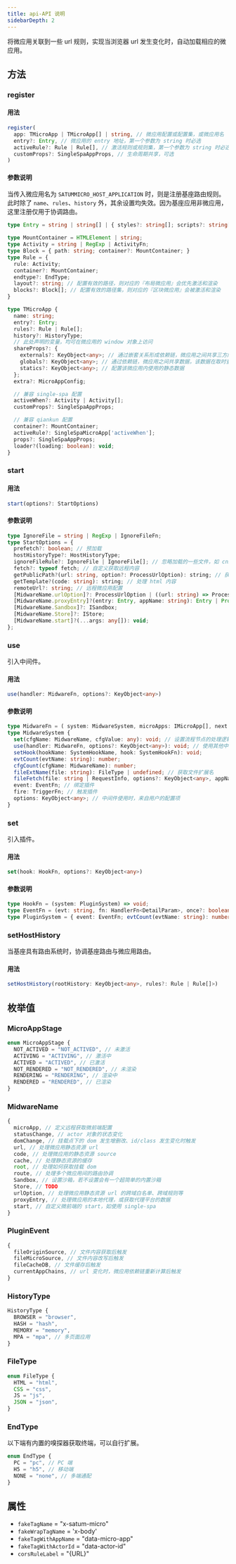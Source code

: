 ```yaml
---
title: api-API 说明
sidebarDepth: 2
---
```


将微应用关联到一些 url 规则，实现当浏览器 url 发生变化时，自动加载相应的微应用。

## 方法

### register

#### 用法

```ts
register(
  app: TMicroApp | TMicroApp[] | string, // 微应用配置或配置集，或微应用名
  entry?: Entry, // 微应用的 entry 地址，第一个参数为 string 时必选
  activeRule?: Rule | Rule[], // 激活规则或规则集，第一个参数为 string 时必选
  customProps?: SingleSpaAppProps, // 生命周期共享，可选
)
```

#### 参数说明

当传入微应用名为 `SATUMMICRO_HOST_APPLICATION` 时，则是注册基座路由规则。此时除了 `name`、`rules`、`history` 外，其余设置均失效。因为基座应用非微应用，这里注册仅用于协调路由。

```ts
type Entry = string | string[] | { styles?: string[]; scripts?: string[]; html?: string; }

type MountContainer = HTMLElement | string;
type Activity = string | RegExp | ActivityFn;
type Block = { path: string; container?: MountContainer; }
type Rule = {
  rule: Activity;
  container?: MountContainer;
  endtype?: EndType;
  layout?: string; // 配置有效的路径，则对应的『布局微应用』会优先激活和渲染
  blocks?: Block[]; // 配置有效的路径集，则对应的『区块微应用』会被激活和渲染
}

type TMicroApp {
  name: string;
  entry?: Entry;
  rules?: Rule | Rule[];
  history?: HistoryType;
  // 此处声明的变量，均可在微应用的 window 对象上访问
  shareProps?: {
    externals?: KeyObject<any>; // 通过嵌套关系形成依赖链，微应用之间共享三方库如 React
    globals?: KeyObject<any>; // 通过依赖链，微应用之间共享数据，该数据在取时查询依赖链
    statics?: KeyObject<any>; // 配置该微应用内使用的静态数据
  };
  extra?: MicroAppConfig;

  // 兼容 single-spa 配置
  activeWhen?: Activity | Activity[];
  customProps?: SingleSpaAppProps;

  // 兼容 qiankun 配置
  container?: MountContainer;
  activeRule?: SingleSpaMicroApp['activeWhen'];
  props?: SingleSpaAppProps;
  loader?(loading: boolean): void;
}
```

### start

#### 用法

```ts
start(options?: StartOptions)
```

#### 参数说明

```ts
type IgnoreFile = string | RegExp | IgnoreFileFn;
type StartOptions = {
  prefetch?: boolean; // 预加载
  hostHistoryType?: HostHistoryType;
  ignoreFileRule?: IgnoreFile | IgnoreFile[]; // 忽略加载的一些文件，如 cnzz 类的
  fetch?: typeof fetch; // 自定义获取远程内容
  getPublicPath?(url: string, option?: ProcessUrlOption): string; // 获取资源相对路径
  getTemplate?(code: string): string; // 处理 html 内容
  remoteUrl?: string; // 远程微应用配置
  [MidwareName.urlOption]?: ProcessUrlOption | ((url: string) => ProcessUrlOption);
  [MidwareName.proxyEntry]?(entry: Entry, appName: string): Entry | Promise<Entry>;
  [MidwareName.Sandbox]?: ISandbox;
  [MidwareName.Store]?: IStore;
  [MidwareName.start]?(...args: any[]): void;
};
```

### use

引入中间件。

#### 用法

```ts
use(handler: MidwareFn, options?: KeyObject<any>)
```

#### 参数说明

```ts
type MidwareFn = ( system: MidwareSystem, microApps: IMicroApp[], next: NextFn ) => void;
type MidwareSystem {
  set(cfgName: MidwareName, cfgValue: any): void; // 设置流程节点的处理逻辑
  use(handler: MidwareFn, options?: KeyObject<any>): void; // 使用其他中间件
  setHook(hookName: SystemHookName, hook: SystemHookFn): void;
  evtCount(evtName: string): number;
  cfgCount(cfgName: MidwareName): number;
  fileExtName(file: string): FileType | undefined; // 获取文件扩展名
  fileFetch(file: string | RequestInfo, options?: KeyObject<any>, appName?: string ): Promise<any>;
  event: EventFn; // 绑定插件
  fire: TriggerFn; // 触发插件
  options: KeyObject<any>; // 中间件使用时，来自用户的配置项
}
```

### set

引入插件。

#### 用法

```ts
set(hook: HookFn, options?: KeyObject<any>)
```

#### 参数说明

```ts
type HookFn = (system: PluginSystem) => void;
type EventFn = (evt: string, fn: HandlerFn<DetailParam>, once?: boolean) => void;
type PluginSystem = { event: EventFn; evtCount(evtName: string): number; options: KeyObject<any> };
```

### setHostHistory

当基座具有路由系统时，协调基座路由与微应用路由。

#### 用法

```ts
setHostHistory(rootHistory: KeyObject<any>, rules?: Rule | Rule[]>)
```

## 枚举值

### MicroAppStage

```ts
enum MicroAppStage {
  NOT_ACTIVED = "NOT_ACTIVED", // 未激活
  ACTIVING = "ACTIVING", // 激活中
  ACTIVED = "ACTIVED", // 已激活
  NOT_RENDERED = "NOT_RENDERED", // 未渲染
  RENDERING = "RENDERING", // 渲染中
  RENDERED = "RENDERED", // 已渲染
}
```

### MidwareName

```ts
{
  microApp, // 定义远程获取微前端配置
  statusChange, // actor 对象的状态变化
  domChange, // 挂载点下的 dom 发生增删改、id/class 发生变化时触发
  url, // 处理微应用静态资源 url
  code, // 处理微应用的静态资源 source
  cache, // 处理静态资源的缓存
  root, // 处理如何获取挂载 dom
  route, // 处理多个微应用间的路由协调
  Sandbox, // 设置沙箱，若不设置会有一个超简单的内置沙箱
  Store, // TODO
  urlOption, // 处理微应用静态资源 url 的跨域白名单、跨域规则等
  proxyEntry, // 处理微应用的本地代理，或获取代理平台的数据
  start, // 自定义微前端的 start，如使用 single-spa
}
```

### PluginEvent

```ts
{
  fileOriginSource, // 文件内容获取后触发
  fileMicroSource, // 文件内容改写后触发
  fileCacheDB, // 文件缓存后触发
  currentAppChains, // url 变化时，微应用依赖链重新计算后触发
}
```

### HistoryType

```ts
HistoryType {
  BROWSER = "browser",
  HASH = "hash",
  MEMORY = "memory",
  MPA = "mpa", // 多页面应用
}
```

### FileType

```ts
enum FileType {
  HTML = "html",
  CSS = "css",
  JS = "js",
  JSON = "json",
}
```

### EndType

以下端有内置的嗅探器获取终端，可以自行扩展。

```ts
enum EndType {
  PC = "pc", // PC 端
  H5 = "h5", // 移动端
  NONE = "none", // 多端通配
}
```

## 属性

- `fakeTagName` = "x-satum-micro"
- `fakeWrapTagName` = 'x-body'
- `fakeTagWithAppName` = "data-micro-app"
- `fakeTagWithActorId` = "data-actor-id"
- `corsRuleLabel` = "{URL}"
